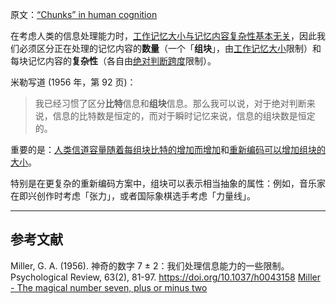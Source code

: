 原文：[“Chunks” in human cognition](https://notes.andymatuschak.org/z75gWU7QuiB5L3x6zFGLGQk3fVkuVJ6eKuEwP)

在考虑人类的信息处理能力时，[工作记忆大小与记忆内容复杂性基本无关](https://notes.andymatuschak.org/z6Pe8LaXhDBjjiiVX1Y2WJquaZyRQPTJB3y2K)，因此我们必须区分正在处理的记忆内容的**数量**（一个「**组块**」，由[工作记忆大小](https://notes.andymatuschak.org/z4omDTWHCLoqW7PLpN2tiW63QzoYN5tqxPT9B)限制）和每块记忆内容的**复杂性**（各自由[绝对判断跨度](https://notes.andymatuschak.org/ziwhFzgTbrS2uxWEkCvoJzQrDzRz5EAWWZFy)限制）。

米勒写道 (1956 年，第 92 页)：

> 我已经习惯了区分**比特**信息和**组块**信息。那么我可以说，对于绝对判断来说，信息的比特数是恒定的，而对于瞬时记忆来说，信息的组块数是恒定的。

重要的是：[人类信道容量随着每组块比特的增加而增加](https://notes.andymatuschak.org/z6ZFtY8UGPaF9uofckBB7HwK62pssJAUg8C91)和[重新编码可以增加组块的大小](https://notes.andymatuschak.org/z7Xn37Ji3L6J33QHSVgaKyrpj5sm6spcZ7gH7)。

特别是在更复杂的重新编码方案中，组块可以表示相当抽象的属性：例如，音乐家在即兴创作时考虑「张力」，或者国际象棋选手考虑「力量线」。

------

## 参考文献

Miller, G. A. (1956). 神奇的数字 7 ± 2：我们处理信息能力的一些限制。Psychological Review, 63(2), 81-97. https://doi.org/10.1037/h0043158 [Miller - The magical number seven, plus or minus two](https://notes.andymatuschak.org/zjfsd9pyxWQAF3HU5k7RAXhRjJBqtMEGKK27)